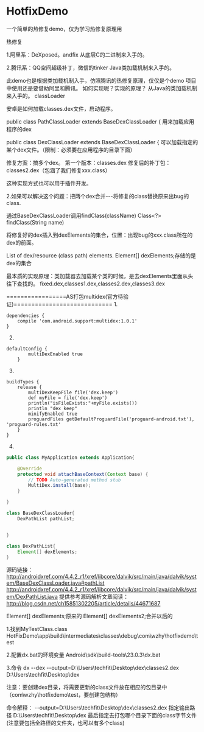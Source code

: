 # HotfixDemo
一个简单的热修复demo，仅为学习热修复原理用

热修复

1.阿里系：DeXposed。andfix
	从底层C的二进制来入手的。

2.腾讯系：QQ空间超级补丁，微信的tinker
	Java类加载机制来入手的。
	
此demo也是根据类加载机制入手，仿照腾讯的热修复原理，仅仅是个demo
项目中使用还是要借助阿里和腾讯。
如何实现呢？实现的原理？
从Java的类加载机制来入手的。
classLoader

安卓是如何加载classes.dex文件，启动程序。

public class PathClassLoader extends BaseDexClassLoader {
用来加载应用程序的dex

public class DexClassLoader extends BaseDexClassLoader {
可以加载指定的某个dex文件。（限制：必须要在应用程序的目录下面）

修复方案：搞多个dex。
第一个版本：classes.dex
修复后的补丁包：classes2.dex（包涵了我们修复xxx.class）

这种实现方式也可以用于插件开发。

2.如果可以解决这个问题：把两个dex合并---将修复的class替换原来出bug的class.

通过BaseDexClassLoader调用findClass(className)
Class<?> findClass(String name)

将修复好的dex插入到dexElements的集合，位置：出现bug的xxx.class所在的dex的前面。

List of dex/resource (class path) elements.
Element[] dexElements;存储的是dex的集合

最本质的实现原理：类加载器去加载某个类的时候，是去dexElements里面从头往下查找的。
fixed.dex,classes1.dex,classes2.dex,classes3.dex


=================AS打包multidex(官方待验证)============================
1.
```
dependencies {
    compile 'com.android.support:multidex:1.0.1'
}
```
2.
```
defaultConfig {
        multiDexEnabled true
    }
```
3.
```
buildTypes {
    release {
        multiDexKeepFile file('dex.keep')
        def myFile = file('dex.keep')
        println("isFileExists:"+myFile.exists())
        println "dex keep"
        minifyEnabled true
        proguardFiles getDefaultProguardFile('proguard-android.txt'), 'proguard-rules.txt'
    }
}
```
4.
```Java
public class MyApplication extends Application{

	@Override
	protected void attachBaseContext(Context base) {
		// TODO Auto-generated method stub
		MultiDex.install(base);
	}

}
```
```Java
class BaseDexClassLoader{
	DexPathList pathList;


}
```
```Java
class DexPathList{
	Element[] dexElements;
}
```
源码链接：
http://androidxref.com/4.4.2_r1/xref/libcore/dalvik/src/main/java/dalvik/system/BaseDexClassLoader.java#pathList
http://androidxref.com/4.4.2_r1/xref/libcore/dalvik/src/main/java/dalvik/system/DexPathList.java
提供参考源码解析文章阅读：
http://blog.csdn.net/ch15851302205/article/details/44671687

Element[] dexElements;原来的
Element[] dexElements2;合并以后的

1.找到MyTestClass.class
	HotFixDemo\app\build\intermediates\classes\debug\com\wzhy\hotfixdemo\test
	
2.配置dx.bat的环境变量
	Android\sdk\build-tools\23.0.3\dx.bat
	
3.命令
dx --dex --output=D:\Users\techfit\Desktop\dex\classes2.dex D:\Users\techfit\Desktop\dex

注意：要创建dex目录，将需要更新的class文件放在相应的包目录中（com\wzhy\hotfixdemo\test，要创建包结构）

命令解释：
	--output=D:\Users\techfit\Desktop\dex\classes2.dex   指定输出路径
	D:\Users\techfit\Desktop\dex    最后指定去打包哪个目录下面的class字节文件(注意要包括全路径的文件夹，也可以有多个class)
